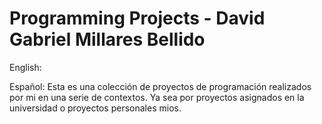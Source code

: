 # Programming Projects - David Gabriel Millares Bellido

English:

Español: 
Esta es una colección de proyectos de programación realizados por mi en una serie
de contextos. Ya sea por proyectos asignados en la universidad o proyectos personales
mios. 
